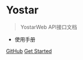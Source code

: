 # Yostar

> YostarWeb API接口文档

* 使用手册

[GitHub](https://github.com/Yostardev/yostar-sdk-web-doc)
[Get Started](#概述)
